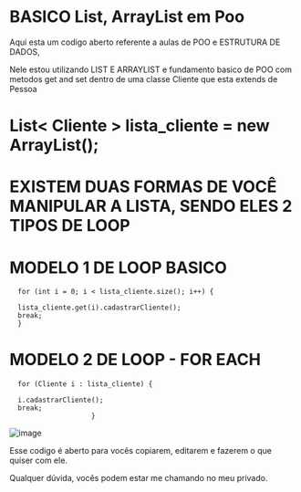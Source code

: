 # BASICO List, ArrayList em Poo

Aqui esta um codigo aberto referente a aulas de POO e ESTRUTURA DE DADOS,

Nele estou utilizando LIST E ARRAYLIST e fundamento basico de POO com metodos get and set dentro de uma classe Cliente que esta extends de Pessoa

# List< Cliente > lista_cliente = new ArrayList();


# EXISTEM DUAS FORMAS DE VOCÊ MANIPULAR A LISTA, SENDO ELES 2 TIPOS DE LOOP

# MODELO 1 DE LOOP BASICO


      for (int i = 0; i < lista_cliente.size(); i++) {
                        
      lista_cliente.get(i).cadastrarCliente();
      break;
      } 
                                               
# MODELO 2 DE LOOP - FOR EACH
                                               
                                               
      for (Cliente i : lista_cliente) {
      
      i.cadastrarCliente();
      break;
                        }                                         
                                               
                                               



![image](https://user-images.githubusercontent.com/119326011/231076416-da8afb84-9ca2-4f70-9e27-c608a0c06b7f.png)




Esse codigo é aberto para vocês copiarem, editarem e fazerem o que quiser com ele.

Qualquer dúvida, vocês podem estar me chamando no meu privado.



